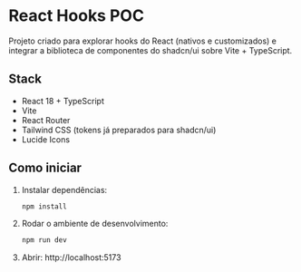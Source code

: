 # React Hooks POC

Projeto criado para explorar hooks do React (nativos e customizados) e integrar a biblioteca de componentes do shadcn/ui sobre Vite + TypeScript.

## Stack

- React 18 + TypeScript
- Vite
- React Router
- Tailwind CSS (tokens já preparados para shadcn/ui)
- Lucide Icons

## Como iniciar

1. Instalar dependências:
   ```powershell
   npm install
   ```
2. Rodar o ambiente de desenvolvimento:
   ```powershell
   npm run dev
   ```
3. Abrir: http://localhost:5173
